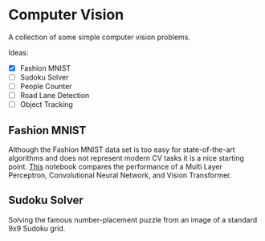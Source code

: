 # Computer Vision

A collection of some simple computer vision problems.

Ideas:
- [x] Fashion MNIST
- [ ] Sudoku Solver
- [ ] People Counter
- [ ] Road Lane Detection
- [ ] Object Tracking

## Fashion MNIST

Although the Fashion MNIST data set is too easy for state-of-the-art algorithms and does not represent modern CV tasks it is a nice starting point. [This](fashion_mnist/fashion_mnist.ipynb) notebook compares the performance of a Multi Layer Perceptron, Convolutional Neural Network, and Vision Transformer.


## Sudoku Solver

Solving the famous number-placement puzzle from an image of a standard 9x9 Sudoku grid.